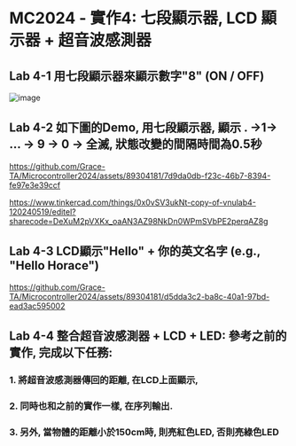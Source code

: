 # MC2024 - 實作4: 七段顯示器, LCD 顯示器 + 超音波感測器

## Lab 4-1 用七段顯示器來顯示數字"8" (ON / OFF)

![image](https://github.com/Grace-TA/Microcontroller2024/assets/89304181/5a864acf-b969-42ac-a57f-245e4d15e598)


## Lab 4-2 如下圖的Demo, 用七段顯示器, 顯示 . →1→ ... → 9 → 0 → 全滅, 狀態改變的間隔時間為0.5秒

https://github.com/Grace-TA/Microcontroller2024/assets/89304181/7d9da0db-f23c-46b7-8394-fe97e3e39ccf

https://www.tinkercad.com/things/0x0vSV3ukNt-copy-of-vnulab4-120240519/editel?sharecode=DeXuM2pVXKx_oaAN3AZ98NkDn0WPmSVbPE2perqAZ8g

## Lab 4-3 LCD顯示"Hello" + 你的英文名字 (e.g., "Hello Horace")

https://github.com/Grace-TA/Microcontroller2024/assets/89304181/d5dda3c2-ba8c-40a1-97bd-ead3ac595002

## Lab 4-4 整合超音波感測器 + LCD + LED: 參考之前的實作, 完成以下任務:


### 1. **將超音波感測器傳回的距離, 在LCD上面顯示,**

### 2. **同時也和之前的實作一樣, 在序列輸出.**

### 3. **另外, 當物體的距離小於150cm時, 則亮紅色LED, 否則亮綠色LED**

